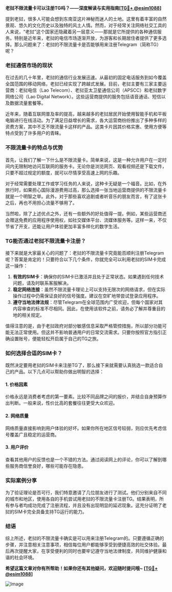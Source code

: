 **老挝不限流量卡可以注册TG吗？——深度解读与实用指南[[TG💪+ @esim1088](https://t.me/s/esim1088)]**

提到老挝，很多人可能会想到东南亚这片神秘而迷人的土地。这里有着丰富的自然景观、悠久的文化历史以及独特的风土人情。然而，对于经常关注网络社交工具的人来说，“老挝”这个国家还隐藏着另一层意义——那就是它所提供的各种通信服务。特别是近年来，老挝的电信市场逐渐开放，为游客和长期居住者提供了更多选择。那么问题来了：老挝的不限流量卡是否能够用来注册Telegram（简称TG）呢？

### 老挝通信市场的现状

在过去的几十年里，老挝的通信行业发展迅速。从最初的固定电话服务到如今覆盖全国范围的移动网络，老挝已经实现了跨越式发展。目前，老挝主要有三家主要运营商：老挝电信（Lao Telecom）、老挝亚太卫星通信公司（APSCC）和老挝数字网络公司（Lao Digital Network）。这些运营商提供的服务包括语音通话、短信以及数据流量套餐等。

近年来，随着互联网普及率的提高，越来越多的老挝居民开始使用智能手机和平板电脑进行在线活动。为了满足日益增长的需求，各大运营商纷纷推出了多种多样的资费方案，其中不乏不限流量卡这样的产品。这类卡片因其价格实惠、使用方便等特点受到了许多用户的青睐。

### 不限流量卡的特点与优势

首先，让我们了解一下什么是不限流量卡。简单来说，这是一种允许用户在一定时间内无限制地访问互联网的服务卡。无论你是浏览网页、观看视频还是下载文件，只要不超过规定的额度，就可以尽情享受高速上网的乐趣。

对于经常需要处理工作或学习任务的人来说，这种卡无疑是一个福音。比如，在外旅行时，如果担心国际漫游费用过高，那么选择一张当地运营商提供的不限流量卡就是一个明智之举。此外，对于那些喜欢追剧或者听音乐的朋友而言，有了这张卡之后，再也不用担心流量不够用了。

当然啦，除了上述优点之外，还有一些额外的好处值得一提。例如，某些运营商还会赠送免费的应用程序使用权，如社交媒体平台、流媒体服务等。这样一来，不仅节省了开支，还能让用户体验更加丰富多样化的数字生活。

### TG能否通过老挝不限流量卡注册？

接下来就是大家最关心的问题了：老挝的不限流量卡究竟能否顺利注册Telegram呢？答案是肯定的！只要符合以下几个条件，你就完全可以利用老挝的SIM卡完成这一操作：

1. **有效的SIM卡**：确保你的SIM卡已激活并且处于正常状态。如果遇到任何技术问题，请及时联系客服解决。
2. **稳定网络连接**：虽然不限流量卡理论上可以支持无限次的网络请求，但在实际操作过程中仍需保证良好的信号强度。建议在空旷地带尝试登录应用程序。
3. **遵守当地法律法规**：尽管Telegram在全球范围内广受欢迎，但每个国家对其内容审查的标准不尽相同。因此，在使用该软件之前，请务必了解并尊重目的地的相关规定。

值得注意的是，由于老挝政府对部分敏感信息采取严格管控措施，所以部分功能可能无法正常使用。但这并不影响普通用户的日常交流需求。只要你按照官方指引正确设置账号，便能轻松开启属于自己的TG之旅。

### 如何选择合适的SIM卡？

既然决定要用老挝的SIM卡来注册TG了，那么接下来就需要认真挑选一款适合自己的产品。以下几点可以帮助你做出明智的选择：

#### 1. 价格因素
价格永远是消费者考虑的第一要素。比较不同品牌之间的报价，并结合自身预算作出判断。一般来说，性价比高的套餐往往更受大众欢迎。

#### 2. 网络质量
网络质量直接影响到用户体验的好坏。如果你所在地区信号较弱，则应优先考虑信号覆盖广且稳定的运营商。

#### 3. 用户评价
查看其他用户的反馈也是一个不错的方法。通过阅读网上的评论，你可以了解到哪些服务商信誉良好，哪些可能存在隐患。

### 实际案例分享

为了验证理论是否可行，我们特意邀请了几位朋友进行了测试。他们分别来自不同的城市和地区，使用各自的手机尝试用老挝的不限流量卡注册TG。结果表明，所有参与者均成功完成了注册流程，并且没有出现明显的延迟现象。这充分证明了老挝的SIM卡完全具备支持TG运行的能力。

### 结语

综上所述，老挝的不限流量卡确实是可以用来注册Telegram的。只要遵循正确的步骤，并注意相关注意事项，相信每位用户都能够享受到便捷高效的社交体验。最后再次提醒大家，在享受便利的同时也要牢记遵守当地法律制度，共同维护健康和谐的社会环境。

**希望这篇文章对你有所帮助！如果你还有其他疑问，欢迎随时提问哦~ [[TG💪+ @esim1088](https://t.me/s/esim1088)]**

![Image](https://i.postimg.cc/4NQfJmqS/Snipaste-2025-05-13-00-14-12.png)